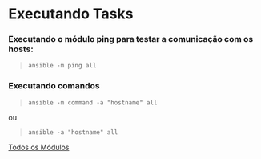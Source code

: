 # Executando Tasks

### Executando o módulo ping para testar a comunicação com os hosts: 
>`ansible -m ping all`

### Executando comandos
>`ansible -m command -a "hostname" all`

ou  

>`ansible -a "hostname" all`


[Todos os Módulos](https://docs.ansible.com/ansible/latest/modules/list_of_all_modules.html)
